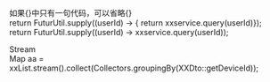 

如果{}中只有一句代码，可以省略{}  
return FuturUtil.supply((userId) -> { return xxservice.query(userId)});  
return FuturUtil.supply((userId) -> xxservice.query(userId));


Stream  
Map aa = xxList.stream().collect(Collectors.groupingBy(XXDto::getDeviceId));
